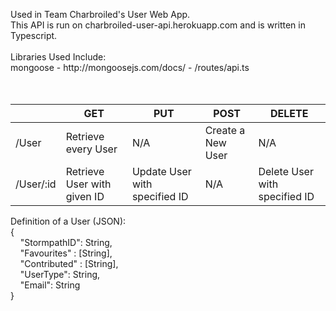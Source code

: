<p>
Used in Team Charbroiled's User Web App.
<br>
This API is run on charbroiled-user-api.herokuapp.com and is written in Typescript.<br>
<br>
Libraries Used Include:<br>
mongoose - http://mongoosejs.com/docs/ - /routes/api.ts<br>
<br>
<br>
</p>

|            | GET                          | PUT                            | POST               | DELETE                         |
|------------|------------------------------|--------------------------------|--------------------|--------------------------------|
| /User      |     Retrieve every User      |               N/A              | Create a New User  |               N/A              |
| /User/:id |  Retrieve User with given ID  | Update User with specified ID  |         N/A        | Delete User with specified ID  |

<p>
Definition of a User (JSON):<br>
{<br>
&nbsp;&nbsp;&nbsp; "StormpathID": String,<br>
&nbsp;&nbsp;&nbsp; "Favourites" : [String],<br>
&nbsp;&nbsp;&nbsp; "Contributed" : [String],<br>
&nbsp;&nbsp;&nbsp; "UserType": String,<br>
&nbsp;&nbsp;&nbsp; "Email": String<br>
}<br>
</p>